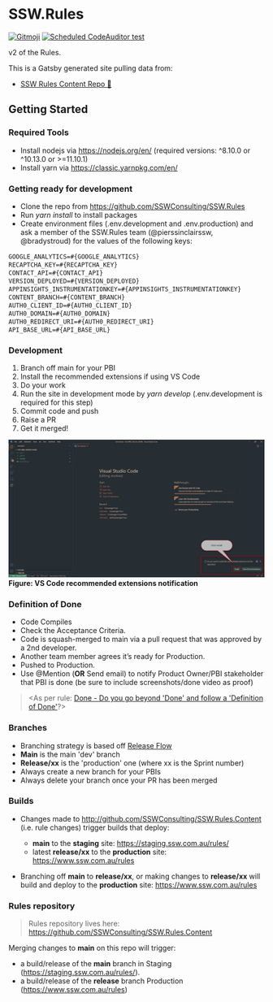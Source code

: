 # SSW.Rules

[![Gitmoji](https://img.shields.io/badge/gitmoji-%20😜%20😍-FFDD67.svg?style=flat-square)](https://gitmoji.dev) [![Scheduled CodeAuditor test](https://github.com/SSWConsulting/SSW.Rules/actions/workflows/codeauditor-test.yml/badge.svg?event=schedule)](https://github.com/SSWConsulting/SSW.Rules/actions/workflows/codeauditor-test.yml)


v2 of the Rules.

This is a Gatsby generated site pulling data from:
- [SSW Rules Content Repo 📜](https://github.com/SSWConsulting/SSW.Rules.Content)


## Getting Started

### Required Tools
- Install nodejs via https://nodejs.org/en/ (required versions: ^8.10.0 or ^10.13.0 or >=11.10.1)
- Install yarn via https://classic.yarnpkg.com/en/

### Getting ready for development
- Clone the repo from https://github.com/SSWConsulting/SSW.Rules
- Run *yarn install* to install packages
- Create environment files (.env.development and .env.production) and ask a member of the SSW.Rules team (@pierssinclairssw, @bradystroud) for the values of the following keys:
```
GOOGLE_ANALYTICS=#{GOOGLE_ANALYTICS}
RECAPTCHA_KEY=#{RECAPTCHA_KEY}
CONTACT_API=#{CONTACT_API}
VERSION_DEPLOYED=#{VERSION_DEPLOYED}
APPINSIGHTS_INSTRUMENTATIONKEY=#{APPINSIGHTS_INSTRUMENTATIONKEY}
CONTENT_BRANCH=#{CONTENT_BRANCH}
AUTH0_CLIENT_ID=#{AUTH0_CLIENT_ID}
AUTH0_DOMAIN=#{AUTH0_DOMAIN}
AUTH0_REDIRECT_URI=#{AUTH0_REDIRECT_URI}
API_BASE_URL=#{API_BASE_URL}
```

### Development
1. Branch off main for your PBI
2. Install the recommended extensions if using VS Code
3. Do your work
4. Run the site in development mode by *yarn develop* (.env.development is required for this step)
5. Commit code and push
6. Raise a PR
7. Get it merged!

![recommended extensions notification](_docs/img/vs-code-recommended-extensions.png)
**Figure: VS Code recommended extensions notification**

### Definition of Done

- Code Compiles
- Check the Acceptance Criteria.
- Code is squash-merged to main via a pull request that was approved by a 2nd developer.
- Another team member agrees it’s ready for Production.
- Pushed to Production.
- Use @Mention (**OR** Send email) to notify Product Owner/PBI stakeholder that PBI is done (be sure to include screenshots/done video as proof) 

> <As per rule: [Done - Do you go beyond 'Done' and follow a 'Definition of Done'](https://rules.ssw.com.au/done-do-you-go-beyond-done-and-follow-a-definition-of-done)?>

### Branches
- Branching strategy is based off [Release Flow](https://docs.microsoft.com/en-us/azure/devops/learn/devops-at-microsoft/release-flow) 
- **Main** is the main 'dev' branch
- **Release/xx** is the 'production' one (where xx is the Sprint number)
- Always create a new branch for your PBIs 
- Always delete your branch once your PR has been merged

### Builds
- Changes made to http://github.com/SSWConsulting/SSW.Rules.Content (i.e. rule changes) trigger builds that deploy:
  - **main** to the **staging** site: https://staging.ssw.com.au/rules/
  - latest **release/xx** to the **production** site: https://www.ssw.com.au/rules
  
- Branching off **main** to **release/xx**, or making changes to **release/xx** will build and deploy to the **production** site: https://www.ssw.com.au/rules


### Rules repository

> Rules repository lives here: https://github.com/SSWConsulting/SSW.Rules.Content

Merging changes to **main** on this repo will trigger:
- a build/release of the **main** branch in Staging (https://staging.ssw.com.au/rules/).
- a build/release of the **release** branch Production (https://www.ssw.com.au/rules)
